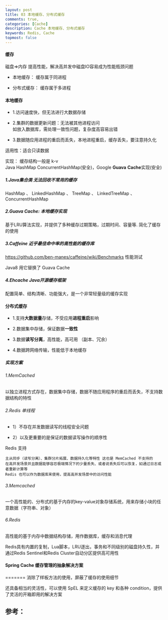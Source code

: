 ```yaml
---
layout: post
title: 03 本地缓存、分布式缓存
comments: true,
categories: [Cache]
description: Cache 本地缓存、分布式缓存
keywords: Redis, Cache
topmost: false
---
```


#### 缓存

磁盘=>内存 提高性能，解决高并发中磁盘IO容易成为性能瓶颈问题

- 本地缓存：    缓存属于同进程

- 分布式缓存：  缓存属于多进程

#### 本地缓存

- 1.访问速度快，但无法进行大数据存储
- 2.集群的数据更新问题：无法被其他进程访问  
  如放入数据库，需处理一致性问题，复杂度高容易出错

- 3.数据随应用进程的重启而丢失，本地进程重启，缓存丢失，要注意持久化 

适用性：适合只读数据

实现： 缓存结构一般是 k-v  
Java HashMap ConcurrentHashMap(安全)，Google **Guava** **Cache**实现(安全)

##### 1.Java集合类 **无法回收**不常用的缓存

HashMap 、 LinkedHashMap 、 TreeMap 、 LinkedTreeMap 、 ConcurrentHashMap

##### 2.**Guava Cach**e: 本地缓存实现

基于LRU算法实现，并提供了多种缓存过期策略，过期时间、容量等. 简化了缓存的使用 

##### 3.**Caffeine** 近乎最佳命中率的高性能的缓存库

https://github.com/ben-manes/caffeine/wiki/Benchmarks 性能测试

Java8 用它替换了 Guava Cache 

##### 4.Ehcache Java开源缓存框架

配置简单、结构清晰、功能强大，是一个非常轻量级的缓存实现



#### 分布式缓存

- 1.支持**大数据量**存储，不受应用**进程重启**影响

- 2.数据集中存储，保证数据**一致性**

- 3.数据**读写分离**，高性能，高可用 （副本、冗余）

- 4.数据跨网络传输，性能低于本地缓存

##### 实现方案

###### 1.MemCached 

以独立进程方式存在，数据集中存储，数据不随应用程序的重启而丢失，不支持数据结构的特性 

###### 2.Redis 单线程

- 1）不存在并发数据读写的线程安全问题

- 2）以及更重要的是保证的数据读写操作的顺序性 

Redis 支持

```
主从同步（读写分离）、集群分片拓展、数据持久化等特性 这也是 MemCached 不支持的 
在高并发场景并且数据能够容忍极端情况下的少量丢失、或者说丢失后可以恢复，如通过日志或者重新计算等
Redis 也可以作为数据库来使用，提高高并发场景中的访问性能
```

###### 3.Memcached 

一个高性能的、分布式的基于内存的key-value对象存储系统，用来存储小块的任意数据（字符串、对象）

###### 6.Redis 

高性能的基于内存中数据结构存储，用作数据库，缓存和消息代理

Redis具有内置的复制，Lua脚本，LRU逐出，事务和不同级别的磁盘持久性，并通过Redis Sentinel和Redis Cluster自动分区提供高可用性
  

#### Spring Cache 缓存管理的抽象解决方案

======= 消除了样板方法的使用，屏蔽了缓存的使用细节

 还具备相当的灵活性，可以使用 SpEL 来定义缓存的 key 和各种 condition，提供了灵活的开箱即用的解决方案










## 参考：

